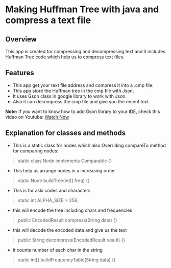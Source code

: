 # Making Huffman Tree with java and compress a text file
## Overview
This app is created for compressing and decompressing text and it includes Huffman Tree code which help us to compress text files.
 
## Features
- This app get your text file address and compress it into a .cmp file.
- This app store the Huffman tree in the cmp file with Json.
- It uses Gson class in google library to work with Json.
- Also it can decompress the cmp file and give you the recent text.

**Note:** If you want to know how to add Gson library to your IDE, check this video on Youtube:
[Watch Now](https://www.youtube.com/watch?v=HSuVtkdej8Q&t=245s)

## Explanation for classes and methods
- This is a static class for nodes which also Overriding compareTo method for comparing nodes:

>static class Node implements Comparable<Node> {}


- This help us arrange nodes in a increasing order

>static Node buildTree(int[] freq) {}

- This is for aski codes and characters

> static int ALPHA_SIZE = 256;

- this will encode the tree including chars and frequencies

> public EncodedResult compress(String data) {}

- this will decode the encoded data and give us the text

> public String decompress(EncodedResult result) {}

- it counts number of each char in the string

> static int[] buildFrequencyTable(String data) {}
